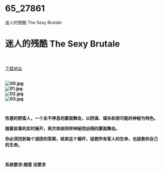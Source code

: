 # 65_27861
迷人的残酷 The Sexy Brutale
# 迷人的残酷 The Sexy Brutale
 <br/></br>
[下载地址](https://www.switch520.cc/article/27861 "下载地址")
<br/></br>

<p><strong><img title="00.jpg" src="https://www.switch520.cc/muke_img/2022_03_06_2f7c7ea3b9b47.jpg" alt="00.jpg"></strong><br>
<strong><img title="01.jpg" src="https://www.switch520.cc/muke_img/2022_03_06_3859a252fbc78.jpg" alt="01.jpg"></strong><br>
<strong><img title="02.jpg" src="https://www.switch520.cc/muke_img/2022_03_06_2ca6781777177.jpg" alt="02.jpg"></strong><br>
<strong><img title="03.jpg" src="https://www.switch520.cc/muke_img/2022_03_06_832c2e55a0bb2.jpg" alt="03.jpg"></strong></p>
<p>&nbsp;</p>
<p><strong>性感的野蛮人，一个永不停息的蒙面舞会，以阴谋、谋杀和很可能的神秘为特色。</strong></p>
<p><strong>随着故事的实时展开，再次体验同样神秘而凶残的蒙面舞会。</strong></p>
<p><strong>你必须找到每个谜团的答案，结束这个循环，拯救所有客人的生命，也拯救你自己的生命。</strong></p>
<p>&nbsp;</p>
<p><strong>系统要求:随意 没要求</strong></p>



